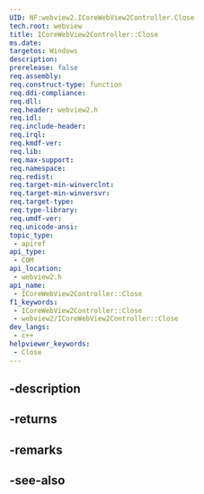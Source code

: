 ```yaml
---
UID: NF:webview2.ICoreWebView2Controller.Close
tech.root: webview
title: ICoreWebView2Controller::Close
ms.date: 
targetos: Windows
description: 
prerelease: false
req.assembly: 
req.construct-type: function
req.ddi-compliance: 
req.dll: 
req.header: webview2.h
req.idl: 
req.include-header: 
req.irql: 
req.kmdf-ver: 
req.lib: 
req.max-support: 
req.namespace: 
req.redist: 
req.target-min-winverclnt: 
req.target-min-winversvr: 
req.target-type: 
req.type-library: 
req.umdf-ver: 
req.unicode-ansi: 
topic_type:
 - apiref
api_type:
 - COM
api_location:
 - webview2.h
api_name:
 - ICoreWebView2Controller::Close
f1_keywords:
 - ICoreWebView2Controller::Close
 - webview2/ICoreWebView2Controller::Close
dev_langs:
 - c++
helpviewer_keywords:
 - Close
---
```


## -description

## -returns

## -remarks

## -see-also

